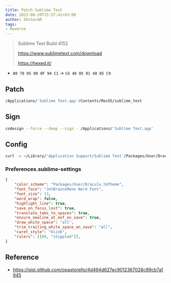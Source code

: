 ```yaml
---
title: Patch Sublime Text
date: 2023-08-20T15:57:41+03:00
author: XhstormR
tags:
- Reverse
---
```


<!--more-->

> Sublime Text Build 4152
>
> https://www.sublimetext.com/download
>
> https://hexed.it/

* `80 78 05 00 0F 94 C1` -> `C6 40 05 01 48 85 C9`

## Patch

```bash
/Applications/'Sublime Text.app'/Contents/MacOS/sublime_text
```

## Sign

```bash
codesign --force --deep --sign - /Applications/'Sublime Text.app'
```

## Config

```bash
curl -o ~/Library/'Application Support/Sublime Text'/Packages/User/Dracula.tmTheme https://raw.githubusercontent.com/dracula/sublime/master/Dracula.tmTheme
```

### Preferences.sublime-settings

```json
{
    "color_scheme": "Packages/User/Dracula.tmTheme",
    "font_face": "JetBrainsMono Nerd Font",
    "font_size": 13,
    "word_wrap": false,
    "highlight_line": true,
    "save_on_focus_lost": true,
    "translate_tabs_to_spaces": true,
    "ensure_newline_at_eof_on_save": true,
    "draw_white_space": "all",
    "trim_trailing_white_space_on_save": "all",
    "caret_style": "blink",
    "rulers": [[80, "stippled"]],
}
```

## Reference
* https://gist.github.com/opastorello/4d494d627ec9012367028c89cb7a1945
